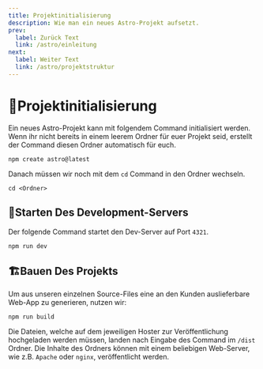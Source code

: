 ```yaml
---
title: Projektinitialisierung
description: Wie man ein neues Astro-Projekt aufsetzt.
prev:
  label: Zurück Text
  link: /astro/einleitung
next:
  label: Weiter Text
  link: /astro/projektstruktur
---
```


# 🚧Projektinitialisierung

Ein neues Astro-Projekt kann mit folgendem Command initialisiert werden. Wenn ihr nicht bereits in einem leerem Ordner für euer Projekt seid, erstellt der Command diesen Ordner automatisch für euch.

```shell
npm create astro@latest
```

Danach müssen wir noch mit dem `cd` Command in den Ordner wechseln.

```shell
cd <Ordner>
```

## 🚀Starten Des Development-Servers

Der folgende Command startet den Dev-Server auf Port `4321`.

```shell
npm run dev
```

## 🏗️Bauen Des Projekts

Um aus unseren einzelnen Source-Files eine an den Kunden auslieferbare Web-App zu generieren, nutzen wir:

```shell
npm run build
```

Die Dateien, welche auf dem jeweiligen Hoster zur Veröffentlichung hochgeladen werden müssen, landen nach Eingabe des Command im `/dist` Ordner. Die Inhalte des Ordners können mit einem beliebigen Web-Server, wie z.B. `Apache` oder `nginx`, veröffentlicht werden.